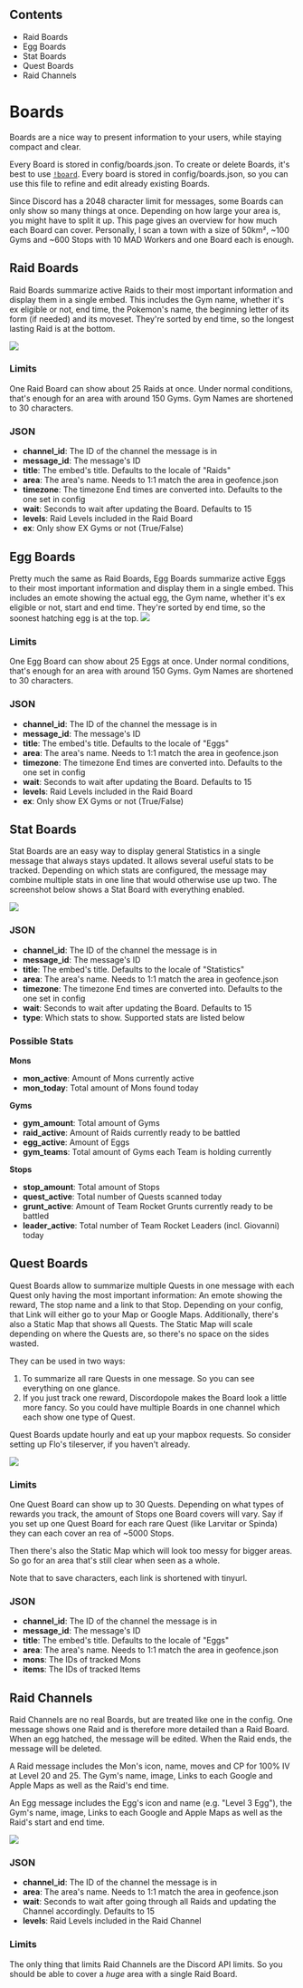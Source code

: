 ## Contents
- Raid Boards
- Egg Boards
- Stat Boards
- Quest Boards
- Raid Channels

# Boards
Boards are a nice way to present information to your users, while staying compact and clear.

Every Board is stored in config/boards.json. To create or delete Boards, it's best to use [`!board`](https://github.com/ccev/Discordopole/wiki/Admin-Commands#board). Every board is stored in config/boards.json, so you can use this file to refine and edit already existing Boards.

Since Discord has a 2048 character limit for messages, some Boards can only show so many things at once. Depending on how large your area is, you might have to split it up. This page gives an overview for how much each Board can cover. Personally, I scan a town with a size of 50km², ~100 Gyms and ~600 Stops with 10 MAD Workers and one Board each is enough.

## Raid Boards
Raid Boards summarize active Raids to their most important information and display them in a single embed. This includes the Gym name, whether it's ex eligible or not, end time, the Pokemon's name, the beginning letter of its form (if needed) and its moveset. They're sorted by end time, so the longest lasting Raid is at the bottom.

![](https://media.discordapp.net/attachments/523253670700122144/693070348081561640/unknown.png)

### Limits
One Raid Board can show about 25 Raids at once. Under normal conditions, that's enough for an area with around 150 Gyms. Gym Names are shortened to 30 characters.

### JSON
- **channel_id**: The ID of the channel the message is in
- **message_id**: The message's ID
- **title**: The embed's title. Defaults to the locale of "Raids"
- **area**: The area's name. Needs to 1:1 match the area in geofence.json
- **timezone**: The timezone End times are converted into. Defaults to the one set in config
- **wait**: Seconds to wait after updating the Board. Defaults to 15
- **levels**: Raid Levels included in the Raid Board
- **ex**: Only show EX Gyms or not (True/False)

## Egg Boards
Pretty much the same as Raid Boards, Egg Boards summarize active Eggs to their most important information and display them in a single embed. This includes an emote showing the actual egg, the Gym name, whether it's ex eligible or not, start and end time. They're sorted by end time, so the soonest hatching egg is at the top.
![](https://media.discordapp.net/attachments/523253670700122144/693072640432144414/unknown.png)

### Limits
One Egg Board can show about 25 Eggs at once. Under normal conditions, that's enough for an area with around 150 Gyms. Gym Names are shortened to 30 characters.

### JSON
- **channel_id**: The ID of the channel the message is in
- **message_id**: The message's ID
- **title**: The embed's title. Defaults to the locale of "Eggs"
- **area**: The area's name. Needs to 1:1 match the area in geofence.json
- **timezone**: The timezone End times are converted into. Defaults to the one set in config
- **wait**: Seconds to wait after updating the Board. Defaults to 15
- **levels**: Raid Levels included in the Raid Board
- **ex**: Only show EX Gyms or not (True/False)

## Stat Boards
Stat Boards are an easy way to display general Statistics in a single message that always stays updated. It allows several useful stats to be tracked. Depending on which stats are configured, the message may combine multiple
stats in one line that would otherwise use up two. The screenshot below shows a Stat Board with everything enabled.

![](https://media.discordapp.net/attachments/523253670700122144/693073222639288420/unknown.png)

### JSON
- **channel_id**: The ID of the channel the message is in
- **message_id**: The message's ID
- **title**: The embed's title. Defaults to the locale of "Statistics"
- **area**: The area's name. Needs to 1:1 match the area in geofence.json
- **timezone**: The timezone End times are converted into. Defaults to the one set in config
- **wait**: Seconds to wait after updating the Board. Defaults to 15
- **type**: Which stats to show. Supported stats are listed below

### Possible Stats
**Mons**
- **mon_active**: Amount of Mons currently active
- **mon_today**: Total amount of Mons found today

**Gyms**
- **gym_amount**: Total amount of Gyms
- **raid_active**: Amount of Raids currently ready to be battled
- **egg_active**: Amount of Eggs
- **gym_teams**: Total amount of Gyms each Team is holding currently

**Stops**
- **stop_amount**: Total amount of Stops
- **quest_active**: Total number of Quests scanned today
- **grunt_active**: Amount of Team Rocket Grunts currently ready to be battled
- **leader_active**: Total number of Team Rocket Leaders (incl. Giovanni) today

## Quest Boards
Quest Boards allow to summarize multiple Quests in one message with each Quest only having the most important information: An emote showing the reward, The stop name and a link to that Stop. Depending on your config, that Link will either go to your Map or Google Maps. Additionally, there's also a Static Map that shows all Quests. The Static Map will scale depending on where the Quests are, so there's no space on the sides wasted.

They can be used in two ways:
1. To summarize all rare Quests in one message. So you can see everything on one glance.
2. If you just track one reward, Discordopole makes the Board look a little more fancy. So you could have multiple Boards in one channel which each show one type of Quest.

Quest Boards update hourly and eat up your mapbox requests. So consider setting up Flo's tileserver, if you haven't already.

![](https://media.discordapp.net/attachments/523253670700122144/693076005182636032/unknown.png?width=668&height=677)

### Limits
One Quest Board can show up to 30 Quests. Depending on what types of rewards you track, the amount of Stops one Board covers will vary. Say if you set up one Quest Board for each rare Quest (like Larvitar or Spinda) they can each cover an rea of ~5000 Stops.

Then there's also the Static Map which will look too messy for bigger areas. So go for an area that's still clear when seen as a whole.

Note that to save characters, each link is shortened with tinyurl.

### JSON
- **channel_id**: The ID of the channel the message is in
- **message_id**: The message's ID
- **title**: The embed's title. Defaults to the locale of "Eggs"
- **area**: The area's name. Needs to 1:1 match the area in geofence.json
- **mons**: The IDs of tracked Mons
- **items**: The IDs of tracked Items

## Raid Channels
Raid Channels are no real Boards, but are treated like one in the config. One message shows one Raid and is therefore more detailed than a Raid Board. When an egg hatched, the message will be edited. When the Raid ends, the message will be deleted.

A Raid message includes the Mon's icon, name, moves and CP for 100% IV at Level 20 and 25. The Gym's name, image, Links to each Google and Apple Maps as well as the Raid's end time.

An Egg message includes the Egg's icon and name (e.g. "Level 3 Egg"), the Gym's name, image, Links to each Google and Apple Maps as well as the Raid's start and end time.

![](https://cdn.discordapp.com/attachments/523253670700122144/693077323909431326/unknown.png)

### JSON
- **channel_id**: The ID of the channel the message is in
- **area**: The area's name. Needs to 1:1 match the area in geofence.json
- **wait**: Seconds to wait after going through all Raids and updating the Channel accordingly. Defaults to 15
- **levels**: Raid Levels included in the Raid Channel

### Limits
The only thing that limits Raid Channels are the Discord API limits. So you should be able to cover a *huge* area with a single Raid Board.